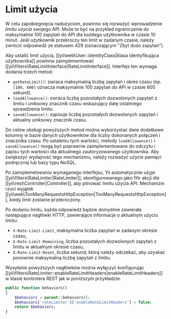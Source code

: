 Limit użycia
============

W celu zapobiegnięcia nadużyciom, powinno się rozważyć wprowadzenie *limitu użycia* swojego API. Może to być na przykład ograniczenie 
do maksymalnie 100 zapytań do API dla każdego użytkownika w czasie 10 minut. Jeśli użytkownik przekroczy ten limit w zadanym czasie, 
należy zwrócić odpowiedź ze statusem 429 (oznaczającym "Zbyt dużo zapytań").

Aby ustalić limit użycia, [[yii\web\User::identityClass|klasa identyfikująca użytkownika]] powinna zaimplementować [[yii\filters\RateLimitInterface|RateLimitInterface]].
Interfejs ten wymaga dodania trzech metod:

* `getRateLimit()`: zwraca maksymalną liczbę zapytań i okres czasu (np. `[100, 600]` oznacza maksymalnie 100 zapytań do API w czasie 600 sekund).
* `loadAllowance()`: zwraca liczbę pozostałych dozwolonych zapytań z limitu i uniksowy znacznik czasu wskazujący datę ostatniego sprawdzenia limitu.
* `saveAllowance()`: zapisuje liczbę pozostałych dozwolonych zapytań i aktualny uniksowy znacznik czasu.

Do celów obsługi powyższych metod można wykorzystać dwie dodatkowe kolumny w bazie danych użytkowników dla liczby dokonanych połączeń i znacznika czasu. 
Po ustaleniu tych wartości, metody `loadAllowance()` i `saveAllowance()` mogą być poprawnie zaimplementowane do odczytu i zapisu tych wartości dla aktualnego 
zautoryzowanego użytkownika. Aby zwiększyć wydajność tego mechanizmu, należy rozważyć użycie pamięci podręcznej lub bazy typu NoSQL.

Po zaimplemetowaniu wymaganego interfejsu, Yii automatycznie użyje [[yii\filters\RateLimiter|RateLimiter]], skonfigurowanego jako filtr akcji dla [[yii\rest\Controller|Controller]], 
aby pilnować limitu użycia API. Mechanizm rzuci wyjątek [[yii\web\TooManyRequestsHttpException|TooManyRequestsHttpException]], kiedy limit zostanie przekroczony. 

Po dodaniu limitu, każda odpowiedź będzie domyślnie zawierała następujące nagłówki HTTP, zawierające informacje o aktualnym użyciu limitu:

* `X-Rate-Limit-Limit`, maksymalna liczba zapytań w zadanym okresie czasu,
* `X-Rate-Limit-Remaining`, liczba pozostałych dozwolonych zapytań z limitu w aktualnym okresie czasu,
* `X-Rate-Limit-Reset`, liczba sekund, którą należy odczekać, aby uzyskać ponownie maksymalną liczbę zapytań z limitu.

Wysyłanie powyższych nagłówków można wyłączyć konfigurując [[yii\filters\RateLimiter::enableRateLimitHeaders|enableRateLimitHeaders]] w klasie kontrolera REST jak w poniższym przykładzie.

```php
public function behaviors()
{
    $behaviors = parent::behaviors();
    $behaviors['rateLimiter']['enableRateLimitHeaders'] = false;
    return $behaviors;
}
```

